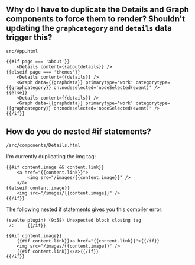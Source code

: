 ## Why do I have to duplicate the Details and Graph components to force them to render? Shouldn't updating the `graphcategory` and `details` data trigger this?

    src/App.html

```
{{#if page === 'about'}}
    <Details content={{aboutdetails}} />
{{elseif page === 'themes'}}
    <Details content={{details}} />
    <Graph data={{graphdata}} primarytype='work' categorytype={{graphcategory}} on:nodeselected='nodeSelected(event)' />
{{else}}
    <Details content={{details}} />
    <Graph data={{graphdata}} primarytype='work' categorytype={{graphcategory}} on:nodeselected='nodeSelected(event)' />
{{/if}}

```

## How do you do nested #if statements?

    /src/components/Details.html

I'm currently duplicating the img tag:

```
{{#if content.image && content.link}}
    <a href="{{content.link}}">
        <img src="/images/{{content.image}}" />
    </a>
{{elseif content.image}}
    <img src="/images/{{content.image}}" />
{{/if}}
```

The following nested if statements gives you this compiler error:

```
(svelte plugin) (9:58) Unexpected block closing tag
 7:     {{/if}}
```

```
{{#if content.image}}
    {{#if content.link}}<a href="{{content.link}}">{{/if}}
    <img src="/images/{{content.image}}" />
    {{#if content.link}}</a>{{/if}}
{{/if}}
```